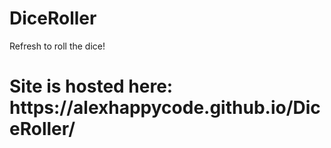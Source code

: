 # DiceRoller
Refresh to roll the dice!

<h1>
Site is hosted here:
https://alexhappycode.github.io/DiceRoller/
</h1>
